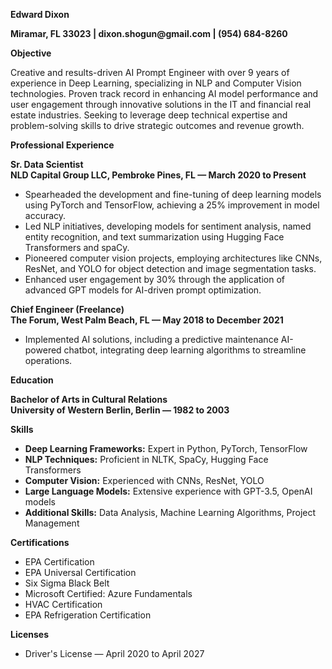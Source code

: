 __Edward Dixon__

__Miramar, FL 33023 | dixon\.shogun@gmail\.com | \(954\) 684\-8260__

__Objective__

Creative and results\-driven AI Prompt Engineer with over 9 years of experience in Deep Learning, specializing in NLP and Computer Vision technologies\. Proven track record in enhancing AI model performance and user engagement through innovative solutions in the IT and financial real estate industries\. Seeking to leverage deep technical expertise and problem\-solving skills to drive strategic outcomes and revenue growth\.

__Professional Experience__

__Sr\. Data Scientist__  
__NLD Capital Group LLC, Pembroke Pines, FL — March 2020 to Present__

- Spearheaded the development and fine\-tuning of deep learning models using PyTorch and TensorFlow, achieving a 25% improvement in model accuracy\.
- Led NLP initiatives, developing models for sentiment analysis, named entity recognition, and text summarization using Hugging Face Transformers and spaCy\.
- Pioneered computer vision projects, employing architectures like CNNs, ResNet, and YOLO for object detection and image segmentation tasks\.
- Enhanced user engagement by 30% through the application of advanced GPT models for AI\-driven prompt optimization\.

__Chief Engineer \(Freelance\)__  
__The Forum, West Palm Beach, FL — May 2018 to December 2021__

- Implemented AI solutions, including a predictive maintenance AI\-powered chatbot, integrating deep learning algorithms to streamline operations\.

__Education__

__Bachelor of Arts in Cultural Relations__  
__University of Western Berlin, Berlin — 1982 to 2003__

__Skills__

- __Deep Learning Frameworks:__ Expert in Python, PyTorch, TensorFlow
- __NLP Techniques:__ Proficient in NLTK, SpaCy, Hugging Face Transformers
- __Computer Vision:__ Experienced with CNNs, ResNet, YOLO
- __Large Language Models:__ Extensive experience with GPT\-3\.5, OpenAI models
- __Additional Skills:__ Data Analysis, Machine Learning Algorithms, Project Management

__Certifications__

- EPA Certification
- EPA Universal Certification
- Six Sigma Black Belt
- Microsoft Certified: Azure Fundamentals
- HVAC Certification
- EPA Refrigeration Certification

__Licenses__

- Driver's License — April 2020 to April 2027

